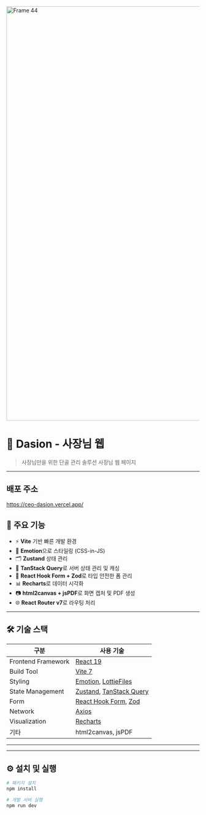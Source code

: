 <img width="1920" height="1080" alt="Frame 44" src="https://github.com/user-attachments/assets/e9ceac84-4f77-4f98-a30d-59efe5a80f9e" />

# 📌 Dasion - 사장님 웹

> 사장님만을 위한 단골 관리 솔루션 사장님 웹 페이지
---

## 배포 주소
https://ceo-dasion.vercel.app/


## 🚀 주요 기능
- ⚡️ **Vite** 기반 빠른 개발 환경
- 🎨 **Emotion**으로 스타일링 (CSS-in-JS)
- 🗂 **Zustand** 상태 관리
- 🔄 **TanStack Query**로 서버 상태 관리 및 캐싱
- 📝 **React Hook Form + Zod**로 타입 안전한 폼 관리
- 📊 **Recharts**로 데이터 시각화
- 📷 **html2canvas + jsPDF**로 화면 캡처 및 PDF 생성
- 🌐 **React Router v7**로 라우팅 처리

---

## 🛠 기술 스택

| 구분 | 사용 기술 |
|------|-----------|
| Frontend Framework | [React 19](https://react.dev/) |
| Build Tool | [Vite 7](https://vitejs.dev/) |
| Styling | [Emotion](https://emotion.sh/docs/introduction), [LottieFiles](https://lottiefiles.com/) |
| State Management | [Zustand](https://zustand-demo.pmnd.rs/), [TanStack Query](https://tanstack.com/query/latest) |
| Form | [React Hook Form](https://react-hook-form.com/), [Zod](https://zod.dev/) |
| Network | [Axios](https://axios-http.com/) |
| Visualization | [Recharts](https://recharts.org/en-US/) |
| 기타 | html2canvas, jsPDF |

---


---

## ⚙️ 설치 및 실행

```bash
# 패키지 설치
npm install

# 개발 서버 실행
npm run dev
```

